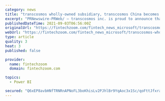 ```yaml
---
category: news
title: "transcosmos wholly-owned subsidiary, transcosmos China becomes a Microsoft Power BI Partner | News"
excerpt: "PRNewswire-PRWeb/ — transcosmos inc. is proud to announce that Shanghai transcosmos Marketing Services Co., Ltd. (Headquarters: Shanghai, China; CEO: Eijiro Yamashita; transcosmos China), its wholly-owned subsidiary has become a Microsoft Power BI Partner."
publishedDateTime: 2021-09-03T06:56:00Z
originalUrl: "https://fintechzoom.com/fintech_news_microsoft/transcosmos-wholly-owned-subsidiary-transcosmos-china-becomes-a-microsoft-power-bi-partner-news/"
webUrl: "https://fintechzoom.com/fintech_news_microsoft/transcosmos-wholly-owned-subsidiary-transcosmos-china-becomes-a-microsoft-power-bi-partner-news/"
type: article
quality: 3
heat: 3
published: false

provider:
  name: fintechzoom
  domain: fintechzoom.com

topics:
  - Power BI

secured: "Q6xEP8avbHNfTRNRnAPNoFL3boKhisLv2PJhlBr9YqAoc3x1Sc/qoFttJfxraac+oS9bBSUJTrAnAMQp54mO+wDGVmpZ2sKsU9OhU3ZcDJz8JJEmbfFMyyIf0EzIF3ZJ8KZaJrYK/7RDHmIoEJEK2gyb1TK8oM2/VONEe8r44dh93eX+gLsfPZ8oG0ev6UC45PzEGZl7cQyGVoXgfdI8597L/87kTo69MWaeJ3mQAUX0kOWcnH9jjuZjRgUG4uYuYUEVbjL3qQspplmpAWl7zWRUmYGHedcTf8607PMzSYkNEz2zCEBmJ41/D1g3M0gnS8DYFi3SIabGbjM2kjT9sB743rIHWmBPYspbTld5GvY=;qL3qrR/bFimflg4eKJUnwQ=="
---
```



